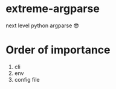 # extreme-argparse
next level python argparse 😎 

# Order of importance
1. cli
1. env
1. config file
